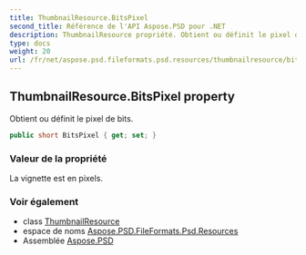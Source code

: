 ```yaml
---
title: ThumbnailResource.BitsPixel
second_title: Référence de l'API Aspose.PSD pour .NET
description: ThumbnailResource propriété. Obtient ou définit le pixel de bits.
type: docs
weight: 20
url: /fr/net/aspose.psd.fileformats.psd.resources/thumbnailresource/bitspixel/
---
```

## ThumbnailResource.BitsPixel property

Obtient ou définit le pixel de bits.

```csharp
public short BitsPixel { get; set; }
```

### Valeur de la propriété

La vignette est en pixels.

### Voir également

* class [ThumbnailResource](../)
* espace de noms [Aspose.PSD.FileFormats.Psd.Resources](../../thumbnailresource/)
* Assemblée [Aspose.PSD](../../../)


